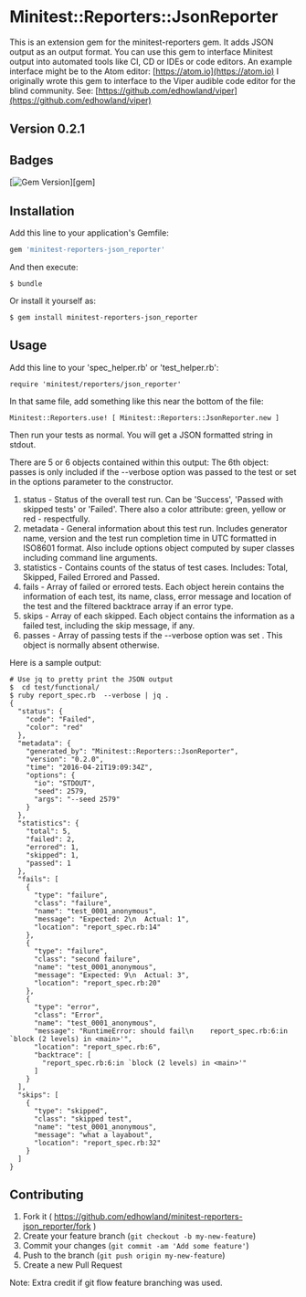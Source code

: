 # Minitest::Reporters::JsonReporter

This is an extension  gem for the minitest-reporters gem. It adds JSON output as an output format.
You can use this gem to interface Minitest output into automated tools like CI, CD or IDEs or code editors. An
example interface might be to the Atom editor: [https://atom.io](https://atom.io)
I originally wrote this gem to interface to the Viper audible  code editor for the blind community. See: [https://github.com/edhowland/viper](https://github.com/edhowland/viper)

## Version 0.2.1

## Badges

[![Gem Version](https://badge.fury.io/rb/minitest-reporters-json_reporter.svg)][gem]

## Installation

Add this line to your application's Gemfile:

```ruby
gem 'minitest-reporters-json_reporter'
```

And then execute:

    $ bundle

Or install it yourself as:

    $ gem install minitest-reporters-json_reporter

## Usage

Add this line to your 'spec_helper.rb' or 'test_helper.rb':

```
require 'minitest/reporters/json_reporter'
```

In that same file, add something like this near the bottom of the file:

```
Minitest::Reporters.use! [ Minitest::Reporters::JsonReporter.new ]
```

Then run your tests as normal. You will get a JSON formatted string in stdout.

There are 5 or 6   objects contained within this output: The 6th object: passes is only included if the --verbose option was passed to the test or set in the options parameter to the constructor.

1. status -  Status of the overall test run. Can be 'Success', 'Passed with skipped tests' or 'Failed'. There also a color attribute: green, yellow or red - respectfully.
2. metadata - General information about this test run. Includes generator name, version and the test run completion time in UTC formatted in ISO8601 format. Also include options object computed by super classes including command line arguments.
3. statistics - Contains counts of the status of test cases. Includes: Total, Skipped, Failed Errored and Passed.
4. fails - Array of failed or errored tests. Each object herein contains the information of each test, its name, class, error message and location of the test and the filtered backtrace array if an error type.
5. skips - Array of each skipped. Each object contains the information as a failed test, including the skip message, if any.
6. passes - Array of passing tests if the --verbose option was set . This object is normally absent otherwise.

Here is a sample output:

```
# Use jq to pretty print the JSON output
$  cd test/functional/
$ ruby report_spec.rb  --verbose | jq .
{
  "status": {
    "code": "Failed",
    "color": "red"
  },
  "metadata": {
    "generated_by": "Minitest::Reporters::JsonReporter",
    "version": "0.2.0",
    "time": "2016-04-21T19:09:34Z",
    "options": {
      "io": "STDOUT",
      "seed": 2579,
      "args": "--seed 2579"
    }
  },
  "statistics": {
    "total": 5,
    "failed": 2,
    "errored": 1,
    "skipped": 1,
    "passed": 1
  },
  "fails": [
    {
      "type": "failure",
      "class": "failure",
      "name": "test_0001_anonymous",
      "message": "Expected: 2\n  Actual: 1",
      "location": "report_spec.rb:14"
    },
    {
      "type": "failure",
      "class": "second failure",
      "name": "test_0001_anonymous",
      "message": "Expected: 9\n  Actual: 3",
      "location": "report_spec.rb:20"
    },
    {
      "type": "error",
      "class": "Error",
      "name": "test_0001_anonymous",
      "message": "RuntimeError: should fail\n    report_spec.rb:6:in `block (2 levels) in <main>'",
      "location": "report_spec.rb:6",
      "backtrace": [
        "report_spec.rb:6:in `block (2 levels) in <main>'"
      ]
    }
  ],
  "skips": [
    {
      "type": "skipped",
      "class": "skipped test",
      "name": "test_0001_anonymous",
      "message": "what a layabout",
      "location": "report_spec.rb:32"
    }
  ]
}

```


## Contributing

1. Fork it ( https://github.com/edhowland/minitest-reporters-json_reporter/fork )
2. Create your feature branch (`git checkout -b my-new-feature`)
3. Commit your changes (`git commit -am 'Add some feature'`)
4. Push to the branch (`git push origin my-new-feature`)
5. Create a new Pull Request

Note: Extra credit if git flow feature branching was used.

